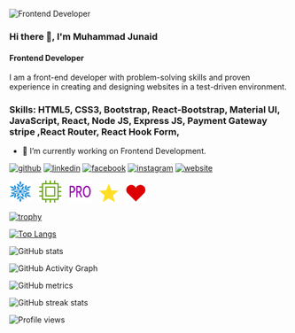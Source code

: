 
![Frontend Developer](https://scontent.fcgp3-1.fna.fbcdn.net/v/t39.30808-6/s960x960/259876486_3044819919168807_4174100563866595455_n.png?_nc_cat=100&ccb=1-5&_nc_sid=e3f864&_nc_eui2=AeHJwSMEgI5xp-RonEkAWb0O-h1jxSpvNqL6HWPFKm82orabo6rkh-_5fiKYCcoZ7O29S-jC3ZUT8YcCwqRyQYLG&_nc_ohc=qM7oU470Zt4AX9otOcL&_nc_ht=scontent.fcgp3-1.fna&oh=6c283200d0dc3e5e2d79fc88a999c9d5&oe=61ADD597)
### Hi there 👋, I'm Muhammad Junaid
#### Frontend Developer
   I am a front-end developer with problem-solving skills and proven experience in creating and designing websites in a test-driven environment.


### Skills: HTML5, CSS3, Bootstrap, React-Bootstrap, Material UI,   JavaScript, React,  Node JS, Express JS, Payment Gateway stripe ,React Router, React Hook Form, 

- 🔭 I’m currently working on Frontend Development. 


[<img src='https://cdn.jsdelivr.net/npm/simple-icons@3.0.1/icons/github.svg' alt='github' height='40'>](https://github.com/MuhammadJunaid)  [<img src='https://cdn.jsdelivr.net/npm/simple-icons@3.0.1/icons/linkedin.svg' alt='linkedin' height='40'>](https://www.linkedin.com/in/MuhammadJunaid/)  [<img src='https://cdn.jsdelivr.net/npm/simple-icons@3.0.1/icons/facebook.svg' alt='facebook' height='40'>](https://www.facebook.com/MuhammadJunaid)  [<img src='https://cdn.jsdelivr.net/npm/simple-icons@3.0.1/icons/instagram.svg' alt='instagram' height='40'>](https://www.instagram.com/MuhammadJunaid/)  [<img src='https://cdn.jsdelivr.net/npm/simple-icons@3.0.1/icons/icloud.svg' alt='website' height='40'>]( https://portfolio-e3e31.web.app/)  

<a href='https://archiveprogram.github.com/'><img src='https://raw.githubusercontent.com/acervenky/animated-github-badges/master/assets/acbadge.gif' width='40' height='40'></a> <a href='https://docs.github.com/en/developers'><img src='https://raw.githubusercontent.com/acervenky/animated-github-badges/master/assets/devbadge.gif' width='40' height='40'></a> <a href='https://github.com/pricing'><img src='https://raw.githubusercontent.com/acervenky/animated-github-badges/master/assets/pro.gif' width='40' height='40'></a> <a href='https://stars.github.com/'><img src='https://raw.githubusercontent.com/acervenky/animated-github-badges/master/assets/starbadge.gif' width='35' height='35'></a> <a href='https://docs.github.com/en/github/supporting-the-open-source-community-with-github-sponsors'><img src='https://raw.githubusercontent.com/acervenky/animated-github-badges/master/assets/sponsorbadge.gif' width='35' height='35'></a> 

[![trophy](https://github-profile-trophy.vercel.app/?username=MuhammadJunaid)](https://github.com/ryo-ma/github-profile-trophy)

[![Top Langs](https://github-readme-stats.vercel.app/api/top-langs/?username=MuhammadJunaid)](https://github.com/anuraghazra/github-readme-stats)

![GitHub stats](https://github-readme-stats.vercel.app/api?username=MuhammadJunaid&show_icons=true&count_private=true)  

![GitHub Activity Graph](https://activity-graph.herokuapp.com/graph?username=MuhammadJunaid)  

![GitHub metrics](https://metrics.lecoq.io/MuhammadJunaid)  

![GitHub streak stats](https://github-readme-streak-stats.herokuapp.com/?user=MuhammadJunaid)  

![Profile views](https://gpvc.arturio.dev/MuhammadJunaid)  
